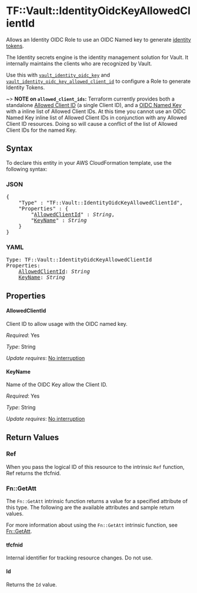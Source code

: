 # TF::Vault::IdentityOidcKeyAllowedClientId

Allows an Identity OIDC Role to use an OIDC Named key to generate
[identity tokens](https://www.vaultproject.io/docs/secrets/identity/index.html#identity-tokens).

The Identity secrets engine is the identity management solution for Vault. It internally
maintains the clients who are recognized by Vault.

Use this with [`vault_identity_oidc_key`](identity_oidc_key.html)
and [`vault_identity_oidc_key_allowed_client_id`](identity_oidc_key_allowed_client_id.html)
to configure a Role to generate Identity Tokens.

~> **NOTE on `allowed_client_ids`:** Terraform currently
provides both a standalone [Allowed Client ID](identity_oidc_key_allowed_client_id.html) (a single
Client ID), and a [OIDC Named Key](identity_oidc_key.html) with a inline list of Allowed Client IDs.
At this time you cannot use an OIDC Named Key inline list of Allowed Client IDs
in conjunction with any Allowed Client ID resources. Doing so will cause
a conflict of the list of Allowed Client IDs for the named Key.

## Syntax

To declare this entity in your AWS CloudFormation template, use the following syntax:

### JSON

<pre>
{
    "Type" : "TF::Vault::IdentityOidcKeyAllowedClientId",
    "Properties" : {
        "<a href="#allowedclientid" title="AllowedClientId">AllowedClientId</a>" : <i>String</i>,
        "<a href="#keyname" title="KeyName">KeyName</a>" : <i>String</i>
    }
}
</pre>

### YAML

<pre>
Type: TF::Vault::IdentityOidcKeyAllowedClientId
Properties:
    <a href="#allowedclientid" title="AllowedClientId">AllowedClientId</a>: <i>String</i>
    <a href="#keyname" title="KeyName">KeyName</a>: <i>String</i>
</pre>

## Properties

#### AllowedClientId

Client ID to allow usage with the OIDC named key.

_Required_: Yes

_Type_: String

_Update requires_: [No interruption](https://docs.aws.amazon.com/AWSCloudFormation/latest/UserGuide/using-cfn-updating-stacks-update-behaviors.html#update-no-interrupt)

#### KeyName

Name of the OIDC Key allow the Client ID.

_Required_: Yes

_Type_: String

_Update requires_: [No interruption](https://docs.aws.amazon.com/AWSCloudFormation/latest/UserGuide/using-cfn-updating-stacks-update-behaviors.html#update-no-interrupt)

## Return Values

### Ref

When you pass the logical ID of this resource to the intrinsic `Ref` function, Ref returns the tfcfnid.

### Fn::GetAtt

The `Fn::GetAtt` intrinsic function returns a value for a specified attribute of this type. The following are the available attributes and sample return values.

For more information about using the `Fn::GetAtt` intrinsic function, see [Fn::GetAtt](https://docs.aws.amazon.com/AWSCloudFormation/latest/UserGuide/intrinsic-function-reference-getatt.html).

#### tfcfnid

Internal identifier for tracking resource changes. Do not use.

#### Id

Returns the <code>Id</code> value.

